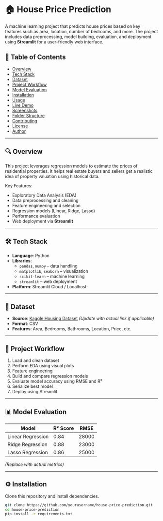 # 🏠 House Price Prediction

A machine learning project that predicts house prices based on key features such as area, location, number of bedrooms, and more. The project includes data preprocessing, model building, evaluation, and deployment using **Streamlit** for a user-friendly web interface.

## 📌 Table of Contents

- [Overview](#-overview)
- [Tech Stack](#-tech-stack)
- [Dataset](#-dataset)
- [Project Workflow](#-project-workflow)
- [Model Evaluation](#-model-evaluation)
- [Installation](#-installation)
- [Usage](#-usage)
- [Live Demo](#-live-demo)
- [Screenshots](#-screenshots)
- [Folder Structure](#-folder-structure)
- [Contributing](#-contributing)
- [License](#-license)
- [Author](#-author)

---

## 🔍 Overview

This project leverages regression models to estimate the prices of residential properties. It helps real estate buyers and sellers get a realistic idea of property valuation using historical data.

Key Features:
- Exploratory Data Analysis (EDA)
- Data preprocessing and cleaning
- Feature engineering and selection
- Regression models (Linear, Ridge, Lasso)
- Performance evaluation
- Web deployment via **Streamlit**

---

## 🛠 Tech Stack

- **Language**: Python
- **Libraries**:
  - `pandas`, `numpy` – data handling
  - `matplotlib`, `seaborn` – visualization
  - `scikit-learn` – machine learning
  - `streamlit` – web deployment
- **Platform**: Streamlit Cloud / Localhost

---

## 📂 Dataset

- **Source**: [Kaggle Housing Dataset](https://www.kaggle.com/datasets) *(Update with actual link if applicable)*
- **Format**: CSV
- **Features**: Area, Bedrooms, Bathrooms, Location, Price, etc.

---

## 🔄 Project Workflow

1. Load and clean dataset
2. Perform EDA using visual plots
3. Feature engineering
4. Build and compare regression models
5. Evaluate model accuracy using RMSE and R²
6. Serialize best model
7. Deploy using Streamlit

---

## 📊 Model Evaluation

| Model              | R² Score | RMSE     |
|-------------------|----------|----------|
| Linear Regression | 0.84     | 28000    |
| Ridge Regression  | 0.88     | 23000    |
| Lasso Regression  | 0.86     | 25000    |

*(Replace with actual metrics)*

---

## ⚙️ Installation

Clone this repository and install dependencies.

```bash
git clone https://github.com/yourusername/house-price-prediction.git
cd house-price-prediction
pip install -r requirements.txt
